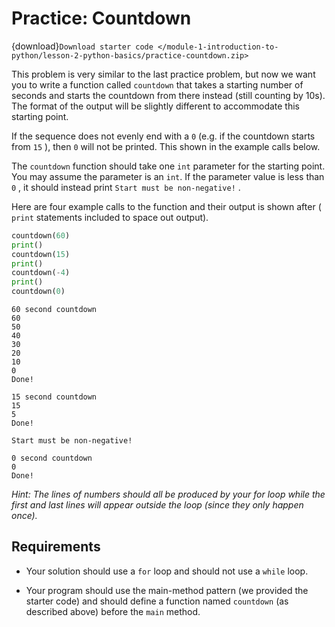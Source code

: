 # <i class="fas fa-laptop fa-fw"></i> Practice: Countdown

{download}`Download starter code </module-1-introduction-to-python/lesson-2-python-basics/practice-countdown.zip>`

This problem is very similar to the last practice problem, but now we want you to write a function called `countdown` that takes a starting number of seconds and starts the countdown from there instead (still counting by 10s). The format of the output will be slightly different to accommodate this starting point.

If the sequence does not evenly end with a `0` (e.g. if the countdown starts from `15` ), then `0` will not be printed. This shown in the example calls below.

The `countdown` function should take one `int` parameter for the starting point. You may assume the parameter is an `int`. If the parameter value is less than `0` , it should instead print `Start must be non-negative!` .

Here are four example calls to the function and their output is shown after ( `print` statements included to space out output).

```python
countdown(60)
print()
countdown(15)
print()
countdown(-4)
print()
countdown(0)
```

```text
60 second countdown
60
50
40
30
20
10
0
Done!

15 second countdown
15
5
Done!

Start must be non-negative!

0 second countdown
0
Done!
```

_Hint: The lines of numbers should all be produced by your for loop while the first and last lines will appear outside the loop (since they only happen once)._

## Requirements

- Your solution should use a `for` loop and should not use a `while` loop.

- Your program should use the main-method pattern (we provided the starter code) and should define a function named `countdown` (as described above) before the `main` method.
